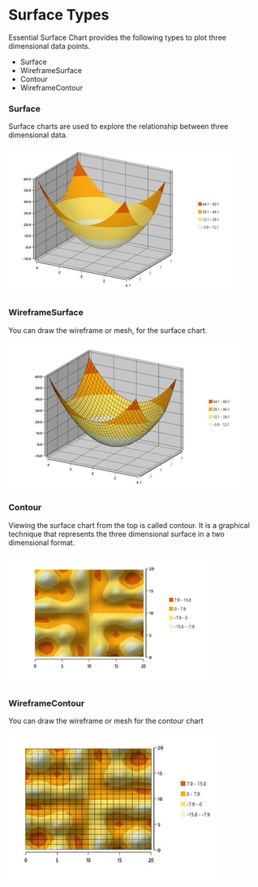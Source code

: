 ﻿# Surface Types

Essential Surface Chart provides the following types to plot three dimensional data points.

* Surface
* WireframeSurface
* Contour 
* WireframeContour

### Surface

Surface charts are used to explore the relationship between three dimensional data. 

![C:/Users/sheiksyedm/Desktop/Surface_Doc_Img/Surface1.png](surface_chart_images/surface_chart_img8.jpeg)


### WireframeSurface

You can draw the wireframe or mesh, for the surface chart.

![C:/Users/sheiksyedm/Desktop/Surface_Doc_Img/WireframeSurface1.png](surface_chart_images/surface_chart_img9.jpeg)


### Contour

Viewing the surface chart from the top is called contour. It is a graphical technique that represents the three dimensional surface in a two dimensional format.  

![C:/Users/sheiksyedm/Desktop/Surface_Doc_Img/Contour1.png](surface_chart_images/surface_chart_img10.jpeg)


### WireframeContour

You can draw the wireframe or mesh for the contour chart

![C:/Users/sheiksyedm/Desktop/Surface_Doc_Img/WireframeContour1.png](surface_chart_images/surface_chart_img11.jpeg)